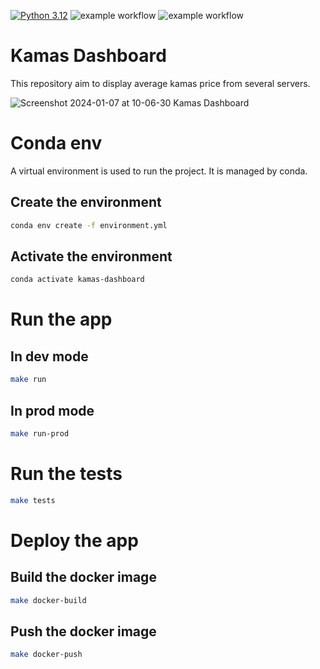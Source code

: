 [![Python 3.12](https://img.shields.io/badge/python-3.12-blue.svg)](https://www.python.org/downloads/release/python-360/)
![example workflow](https://github.com/clementraoulastek/kamas_dashboard/actions/workflows/dev-continuous-integration.yml/badge.svg)
![example workflow](https://github.com/clementraoulastek/kamas_dashboard/actions/workflows/publish-ghcr.yaml/badge.svg)

# Kamas Dashboard

This repository aim to display average kamas price from several servers.

![Screenshot 2024-01-07 at 10-06-30 Kamas Dashboard](https://github.com/clementraoulastek/kamas_dashboard/assets/107399025/af6d9e54-b885-49dc-92c5-9922754ee1eb)

# Conda env

A virtual environment is used to run the project. It is managed by conda.

## Create the environment

```bash
conda env create -f environment.yml
```

## Activate the environment

```bash
conda activate kamas-dashboard
```

# Run the app 

## In dev mode
```bash
make run
```

## In prod mode

```bash
make run-prod
```

# Run the tests

```bash
make tests
```

# Deploy the app

## Build the docker image

```bash
make docker-build
```

## Push the docker image

```bash
make docker-push
```




